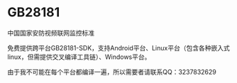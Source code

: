 # GB28181
中国国家安防视频联网监控标准

免费提供跨平台GB28181-SDK，支持Android平台、Linux平台（包含各种嵌入式linux，但需提供交叉编译工具链）、Windows平台。

由于我不可能在每个平台都编译一遍，所以需要者请联系QQ：3237832629
